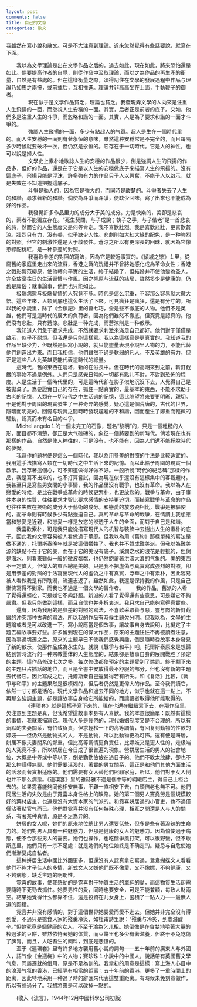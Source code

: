 ```yaml
---
layout: post
comments: false
title: 自己的文章
categories: 散文
---
```


我雖然在寫小說和散文。可是不大注意到理論。近來忽然覺得有些話要說，就寫在下面。

　　我以為文學理論是出在文學作品之后的，過去如此，現在如此，將來恐怕還是如此。倘要提高作者的自覺，則從作品中汲取理論，而以之為作品的再生產的衡量，自然是有益處的。但在這樣衡量之際，須得記住在文學的發展過程中作品与理論乃如馬之兩摻，或前或后，互相推進。理論并非高高坐在上面，手執鞭子的御者。  
　　
　　現在似乎是文學作品貧乏，理論也貧乏。我發現弄文學的人向來是注重人生飛揚的一面，而忽視人生安穩的一面。其實，后者正是前者的底子。又如，他們多是注重人生的斗爭，而忽略和諧的一面。其實，人是為了要求和諧的一面才斗爭的。  
　　
　　強調人生飛揚的一面，多少有點超人的气質。超人是生在一個時代里的。而人生安穩的一面則有著永恒的意味，雖然這种安穩常是不完全的，而且每隔多少時候就要破坏一次，但仍然是永恒的。它存在于一切時代。它是人的神性，也可以說是婦人性。  
　　
　　文學史上素朴地歌詠人生的安穩的作品很少，倒是強調人生的飛揚的作品多，但好的作品，還是在于它是以人生的安穩做底子來描寫人生的飛揚的。沒有這底子，飛揚只能是浮沫，許多強有力的作品只予人以興奮，不能予人以啟示，就是失敗在不知道把握這底子。  
　　
　　斗爭是動人的，因為它是強大的，而同時是酸楚的。斗爭者失去了人生的和諧，尋求著新的和諧。倘使為斗爭而斗爭，便缺少回味，寫了出來也不能成為好的作品。  
　　
　　我發覺許多作品里力的成分大于美的成分。力是快樂的，美卻是悲哀的，兩者不能獨立存在。“死生契闊，与子成說；執子之手，与子偕老”是一首悲哀的詩，然而它的人生態度又是何等肯定。我不喜歡壯烈。我是喜歡悲壯，更喜歡蒼涼。壯烈只有力，沒有美，似乎缺少人性。悲劇則如大紅大綠的配色，是一种強烈的對照。但它的刺激性還是大于啟發性。蒼涼之所以有更深長的回昧，就因為它像蔥綠配桃紅，是一种參差的對照。  
　　
　　我喜歡參差的對照的寫法，因為它是較近事實的。《傾城之戀》１里，從腐舊的家庭里走出來的流蘇，香港之戰的洗禮并不曾將她感化成為革命女性；香港之戰影響范柳原，使他轉向平實的生活，終于結婚了，但結婚并不使他變為圣人，完全放棄往日的生活習慣与作風。因之柳原与流蘇的結局，雖然多少是健康的，仍舊是庸俗；就事論事，他們也只能如此。    
　　极端病態与极端覺悟的人究竟不多。時代是這么沉重，不容那么容易就大徹大悟。這些年來，人類到底也這么生活了下來。可見瘋狂是瘋狂，還是有分寸的。所以我的小說里，除了《金鎖記》里的曹七巧，全是些不徹底的人物。他們不是英雄，他們可是這時代的廣大的負荷者。因為他們雖然不徹底，但究竟是認真的。他們沒有悲壯，只有蒼涼。悲壯是一种完成，而蒼涼則是一种啟示。    
　　我知道人們急于要求完成，不然就要求刺激來滿足自己都好。他們對于僅僅是啟示，似乎不耐煩。但我還是只能這樣寫。我以為這樣寫是更真實的。我知道我的作品里缺少力，但既然是個寫小說的，就只能盡量表現小說里人物的力，不能代替他們創造出力來。而且我相信，他們雖然不過是軟弱的凡人，不及英雄的有力，但正是這些凡人比英雄更能代表這時代的總量。  
　　這時代，舊的東西在崩坏，新的在滋長中。但在時代的高潮來到之前，斬釘截鐵的事物不過是例外。人們只是感覺日常的一切都有點儿不對，不對到恐怖的程度。人是生活于一個時代里的，可是這時代卻在影子似地沉沒下去，人覺得自己是被拋棄了。為要證實自己的存在，抓住一點真實的，最基本的東西，不能不求助于古老的記憶，人類在一切時代之中生活過的記憶，這比隙望將來要更明晰、親切。于是他對于周圍的現實發生了一种奇异的感覺，疑心這是個荒唐的，古代的世界，陰暗而明亮的。回憶与現實之間時時發現尷尬的不和諧，因而產生了鄭重而輕微的騷動，認真而未有名目的斗爭。  
　　Michel angelo１的一個未完工的石像，題名“黎明”的，只是一個粗糙的人形，面目都不清楚，卻正是大气磅礡的，象征一個將要到的新時代。倘若現在也有那樣的作品，自然是使人神往的，可是沒有，也不能有，因為人們還不能掙脫時代的夢魘。  
　　我寫作的題材便是這么一個時代，我以為用參差的對照的手法是比較适宜的。我用這手法描寫人類在一切時代之中生活下來的記憶。而以此給予周圍的現實一個啟示。我存著這個心，可不知道做得好做不好。一般所說“時代的紀念碑”那樣的作品，我是寫不出來的，也不打算嘗試，因為現在似乎還沒有這樣集中的客觀題材。我甚至只是寫些男女間的小事情，我的作品里沒有戰爭，也沒有革命。我以為人在戀愛的時候，是比在戰爭或革命的時候更索朴，也更放您的。戰爭与革命，由于事件本身的性質，往往要求才智比要求感情的支持更迫切。而描寫戰爭与革命的作品也往往失敗在技術的成分大于藝術的成分。和戀愛的放恣瓷相比，戰爭是被驅使的，而革命則有時候多少有點強迫自己。真的革命与革命的戰爭，在情調上我想應當和戀愛是近親，和戀愛一樣是放恣的滲透于人生的全面，而對于自己是和諧。  
　　我喜歡索朴，可是我只能從描寫現代人的机智与裝飾中去樹出人生的素朴的底子。因此我的文章容易被人看做過于華靡。但我以為用《舊約》那樣單純的寫法是做不通的，托爾斯泰晚年就是被這個犧牲了。我也并不贊成難美派。但我以為難美源的缺點不在于它的美，而在于它的美沒有底子。溪澗之水的浪花是輕挑的，但倘是海水，則看來雖似一般的微波粼粼，也仍然飽蓄著洪濤大浪的气象的。美的東西不一定偉大，但偉大的東西總是美的。只是我不把虛偽与真實寫成強烈的對照，卻是用參差的對照的手法寫出現代人的虛偽之中有真實，浮華之中有素朴，因此容易被人看做我是有所耽溺，流連志返了。雖然如此，我還是保持我的作風，只是自己慚愧寫得不到家。而我也不過是一個文學的習作者。
　　我的作品，舊派的人看了覺得還輕松，可是嫌它不夠舒服。新派的人看了覺得還有些意思，可是嫌它不夠嚴肅。但我只能做到這樣，而且自信也并非折衷派。我只求自己能夠寫得真實些。  
　　還有，因為我用的是參差的對照的寫法，不喜歡采取善与惡，靈与肉的斬釘截鐵的沖突那种古典的寫法，所以我的作品有時候主題欠分明。但我以為，文學的主題論或者是可以改進一下。寫小說應當是個故事，讓故事自身去說明，比擬定了主題去編故事要好些。許多留到現在的偉大作品，原來的主題往往不再被讀者注意，因為事過境遷之后，原來的主題早巳不使我們感覺興趣，倒是隨時從故事本身發見了新的啟示，使那作品成為永生的。就說《戰爭与和平》吧，托爾斯泰原來是想歸結到當時流行的一种宗教團体的人生態度的，結果卻是故事自身的展開戰胜了預定的主題。這作品修改七次之多，每次修改都使預定的主題受到了懲罰。終于剩下來的主題只占插話的地位，而且是全書中安放得最不舒服的部分，但也沒有新的主題去代替它。因此寫成之后，托爾斯秦自己還覺得若有所失。和《复活》比較，《戰爭与和平》的主題果然是很模糊的，但后者仍然是更偉大的作品。至今我們讀它，依然一寸寸都是活的。現代文學作品和過去不同的地方，似乎也就在這一點上，不再那么強調主題，卻是讓故事自身給它所能給的，而讓讀者取得他所能取得的。  
　　
　　《連環套》就是這樣子寫下來的，現在也還在繼續寫下去，在那作品里，欠注意到主題是真，但我希望這故事本身有人喜歡。我的本意很簡單：既然有這樣的事情，我就來描寫它。現代人多是疲倦的，現代婚姻制度又是不合理的。所以有沉默的夫妻關系，有怕致負責，但求輕松一下的高等調情，有回复到動物的性欲的嫖妓——但仍然是動物式的人，不是動物，所以比動物更為可怖。還有便是餅居，餅居不像夫妻關系的鄭重，但比高等調情更負責任，比嫖妓又是更人性的，走极端的人究竟不多，所以姘居在今日成了很普遍的現象。營拼居生活的男人的社會地位，大概是中等或中等以下，倒是勤勤儉儉在過日子的。他們不敢太放肆，卻也不那么拘謹得無聊。他們需要活潑的，著實的男女關系，這正是和他們其他方面生活的活潑而著實相适應的。他們需要有女人替他們照顧家庭，所以，他們對于女人倒也并不那么病態。《連環套》里的雅赫雅不過是個中等的綢緞店主，得自己上柜台去的。如果霓喜能夠同他相安無事，不難一直相安下去，白頭倍老也無不可。他們同居生活的失敗是由于霓喜本身性格上的缺陷。她的第二個男人竇堯勞是個規模較好的藥材店主，也還是沒有大資本家的气派的。和霓喜姘居過的小官吏，也不過僅僅沾著點官气而已。他們對霓喜并沒有任何特殊心理，相互之間還是人与人的關系，有著某种真情，原是不足為异的。  
　　姘居的女人呢，她們的原來地位總比男人還要低些，但多是些有著潑辣的生命力的。她們對男人具有一种魅惑力，但那是健康的女人的魅惑力。因為倘使過于病態，便不合那些男人的需要。她們也操作，也吃醋爭風打架，可以很野蠻，但不歇斯底里。她們只有一宗不足處：就是她們的地位始終是不确定的。疑忌与自危使她們漸漸變成自私者。  
　　這种姘居生活中國比外國更多，但還沒有人認真拿它寫過，鴛鴦蝴蝶文人看看他們不夠才子佳人的多情，新式文人又嫌他們既不像愛，又不像嫖，不夠健康，又不夠病態，缺乏主題的明朗性。  
　　霓喜的故事，使我感動的是霓喜對于物質生活的單純的愛，而這物質生活卻需要隨時下死勁去抓住。她要男性的愛，同時也要安全，可是不能兼顧，每致人財兩空。結果她覺得什么都靠不住，還是投資在儿女身上，囤積了一點人力——最無人道的囤積。  
　　霓喜并非沒有感情的，對于這個世界她要愛而愛不進去。但她并非完全沒有得到愛，不過只是摭食人家的殘羹冷灸，如杜甫詩里說：“殘羹与冷炙，到處潛酸辛。”但她究竟是個健康的女人，不至于淪為乞儿相。她倒像是在貪婪地嚼著大量的榨過油的豆餅，雖然依恃著她的体質，而豆餅里也多少有著滋養，但終于不免吃傷了脾胃。而且，人吃畜生的飼料，到底是悲愴的。  
　　至于《連環套》里有許多地方襲用舊小說的詞句——五十年前的廣東人与外國人，語气像《金瓶梅》中的人物；賽珍珠１小說中的中國人，說話帶有英國舊文學气息，同屬遷就的借用，原是不足為訓的。我當初的用意是這樣：寫上海人心目中的浪漫气氛的香港，已經隔有相當的距离；五十年前的香港，更多了一重時間上的距离，因此特地采用一种過了時的辭匯來代表這雙重距离。有時候未免刻意做作，所以有些過分了。我想將來是可以改掉一點的。  


　　(收入《流言》，1944年12月中國科學公司初版)